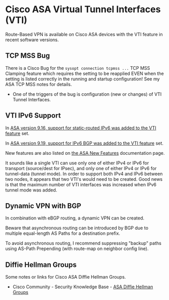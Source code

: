 # Cisco ASA Virtual Tunnel Interfaces (VTI)

Route-Based VPN is available on Cisco ASA devices with the VTI feature in recent software versions. 

## TCP MSS Bug

There is a Cisco Bug for the `sysopt connection tcpmss ...` TCP MSS Clamping feature which requires the setting to be reapplied
EVEN when the setting is listed correctly in the running and startup configuration! See my ASA TCP MSS notes for details.
* One of the triggers of the bug is configuration (new or changes) of VTI Tunnel Interfaces.

## VTI IPv6 Support

In [ASA version 9.16, support for static-routed IPv6 was added to the VTI feature][asa916rn] set.

In [ASA version 9.19, support for IPv6 BGP was added to the VTI feature][4] set.

New features are also listed on [the ASA New Features][asa-new-feat] documentation page.

It sounds like a single VTI can use only one of either IPv4 or IPv6 for transport (source/dest for IPsec), and only one of either IPv4 or IPv6 for tunnel-data (tunnel mode).
In order to support both IPv4 and IPv6 between two nodes, it appears that two VTI's would need to be created.
Good news is that the maximum number of VTI interfaces was increased when IPv6 tunnel mode was added.

## Dynamic VPN with BGP

In combination with eBGP routing, a dynamic VPN can be created.

Beware that asynchronous routing can be introduced by BGP due to multiple equal-length AS Paths for a destination prefix.

To avoid asynchronous routing, I recommend suppressing "backup" paths using AS-Path Prepending (with route-map on neighbor config line).

## Diffie Hellman Groups

Some notes or links for Cisco ASA Diffie Hellman Groups.

* Cisco Community - Security Knowledge Base - [ASA Diffie Hellman Groups][5]

[asa916rn]: https://www.cisco.com/c/en/us/td/docs/security/asa/asa916/release/notes/asarn916.html
[asa918vpn-vti]: https://www.cisco.com/c/en/us/td/docs/security/asa/asa918/configuration/vpn/asa-918-vpn-config/vpn-vti.html
[asa-new-feat]: https://www.cisco.com/c/en/us/td/docs/security/asa/roadmap/asa_new_features.html
[4]: https://www.cisco.com/c/en/us/td/docs/security/asa/asa919/configuration/vpn/asa-919-vpn-config/vpn-vti.html
[5]: https://community.cisco.com/t5/security-knowledge-base/diffie-hellman-groups/ta-p/3147010
